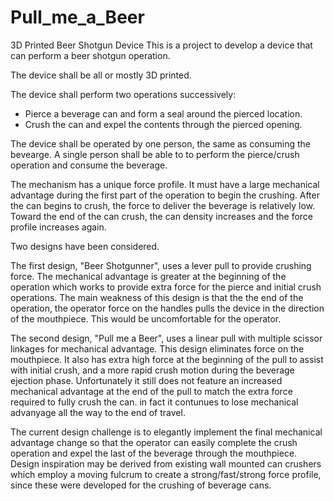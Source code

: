 # Pull_me_a_Beer
3D Printed Beer Shotgun Device
This is a project to develop a device that can perform a beer shotgun operation.

 The device shall be all or mostly 3D printed.

The device shall perform two operations successively:
- Pierce a beverage can and form a seal around the pierced location.
- Crush the can and expel the contents through the pierced opening.

The device shall be operated by one person, the same as consuming the bevearge.
A single person shall be able to to perform the pierce/crush operation and consume the beverage. 

The mechanism has a unique force profile. It must have a large mechanical advantage during the first part of the operation to begin the crushing. After the can begins to crush, the force to deliver the beverage is relatively low. Toward the end of the can crush, the can density increases and the force profile increases again. 

Two designs have been considered.

The first design, "Beer Shotgunner", uses a lever pull to provide crushing force. The mechanical advantage is greater at the beginning of the operation which works to provide extra force for the pierce and initial crush operations. The main weakness of this design is that the the end of the operation, the operator force on the handles pulls the device in the direction of the mouthpiece. This would be uncomfortable for the operator.

The second design, "Pull me a Beer", uses a linear pull with multiple scissor linkages for mechanical advantage. This design eliminates force on the mouthpiece. It also has extra high force at the beginning of the pull to assist with initial crush, and a more rapid crush motion during the beverage ejection phase. Unfortunately it still does not feature an increased mechanical advantage at the end of the pull to match the extra force required to fully crush the can. in fact it contunues to lose mechanical advanyage all the way to the end of travel. 

The current design challenge is to elegantly implement the final mechanical advantage change so that the operator can easily complete the crush operation and expel the last of the beverage through the mouthpiece. Design inspiration may be derived from existing wall mounted can crushers which employ a moving fulcrum to create a strong/fast/strong force profile, since these were developed for the crushing of beverage cans. 




